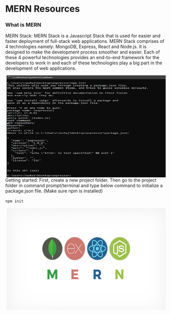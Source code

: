 # MERN Resources
### What is MERN
MERN Stack: MERN Stack is a Javascript Stack that is used for easier and faster deployment of full-stack web applications. MERN Stack comprises of 4 technologies namely: MongoDB, Express, React and Node.js. It is designed to make the development process smoother and easier.
Each of these 4 powerful technologies provides an end-to-end framework for the developers to work in and each of these technologies play a big part in the development of web applications.

<img align="right" alt="GIF" src="https://github.com/Ayush7614/web-development-Resource/blob/main/MERN/3510.png?raw=true" width="500" height="320" />

Getting started: First, create a new project folder. Then go to the project folder in command prompt/terminal and type below command to initialize a package.json file. (Make sure npm is installed) 

`npm init`

<img align="right" alt="GIF" src="https://github.com/Ayush7614/web-development-Resource/blob/main/MERN/MERN.jpg?raw=true" width="500" height="320" />

